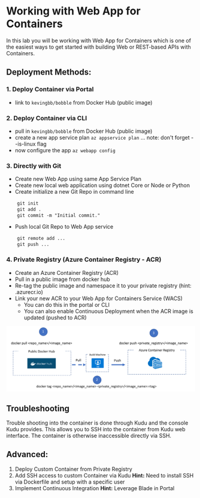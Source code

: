 ﻿# Working with Web App for Containers

In this lab you will be working with Web App for Containers which is one of the easiest ways to get started with building Web or REST-based APIs with Containers.

## Deployment Methods:

### 1. Deploy Container via Portal
- link to ``kevingbb/bobble`` from Docker Hub (public image)

### 2. Deploy Container via CLI
- pull in ``kevingbb/bobble`` from Docker Hub (public image)
- create a new app service plan ```az appservice plan``` ... note: don't forget --is-linux flag
- now configure the app ```az webapp config```

### 3. Directly with Git
- Create new Web App using same App Service Plan
- Create new local web application using dotnet Core or Node or Python
- Create initialize a new Git Repo in command line
```:bash
    git init
    git add .
    git commit -m "Initial commit."
```
- Push local Git Repo to Web App service
```:bash
    git remote add ...
    git push ...
```

### 4. Private Registry (Azure Container Registry - ACR)
- Create an Azure Container Registry (ACR)
- Pull in a public image from docker hub
- Re-tag the public image and namespace it to your private registry (hint: <your-private-registry>.azurecr.io)
- Link your new ACR to your Web App for Containers Service (WACS)
    - You can do this in the portal or CLI
    - You can also enable Continuous Deployment when the ACR image is updated (pushed to ACR)

![pull/tag/push](images/docker_push_to_registry.png)

## Troubleshooting

Trouble shooting into the container is done through Kudu and the console Kudu provides.  This allows you to SSH into the container from Kudu web interface.  The container is otherwise inaccessible directly via SSH.

## Advanced:

1. Deploy Custom Container from Private Registry
2. Add SSH access to custom Container via Kudu
    **Hint:** Need to install SSH via Dockerfile and setup with a specific user
3. Implement Continuous Integration
    **Hint:** Leverage Blade in Portal
